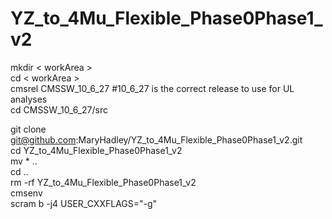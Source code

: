 # YZ_to_4Mu_Flexible_Phase0Phase1_v2


mkdir < workArea >  
cd < workArea >  
cmsrel CMSSW_10_6_27 #10_6_27 is the correct release to use for UL analyses    
cd CMSSW_10_6_27/src  
  
git clone git@github.com:MaryHadley/YZ_to_4Mu_Flexible_Phase0Phase1_v2.git  
cd YZ_to_4Mu_Flexible_Phase0Phase1_v2  
mv * ..    
cd ..    
rm -rf YZ_to_4Mu_Flexible_Phase0Phase1_v2  
cmsenv   
scram b -j4 USER_CXXFLAGS="-g"    

